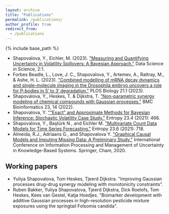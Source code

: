 ```yaml
---
layout: archive
title: "Publications"
permalink: /publications/
author_profile: true
redirect_from:
  - /publications
---
```


{% include base_path %}

* Shapovalova, Y., Eichler, M. (2023). ["Measuring and Quantifying Uncertainty in Volatility Spillovers: A Bayesian Approach."]([https://journals.plos.org/plosbiology/article?id=10.1371/journal.pbio.3001956](https://www.tandfonline.com/doi/full/10.1080/26941899.2023.2176379)) Data Science in Science, 2:1.
* Forbes Beadle, L., Love, J. C., Shapovalova, Y., Artemev, A., Rattray, M., & Ashe, H. L. (2023). ["Combined modelling of mRNA decay dynamics and single-molecule imaging in the Drosophila embryo uncovers a role for P-bodies in 5′ to 3′ degradation."](https://journals.plos.org/plosbiology/article?id=10.1371/journal.pbio.3001956) PLOS Biology 21.1 (2023).
* Shapovalova, Y., Heskes, T. & Dijkstra, T. ["Non-parametric synergy modeling of chemical compounds with Gaussian processes."](https://bmcbioinformatics.biomedcentral.com/articles/10.1186/s12859-021-04508-7#citeas) BMC Bioinformatics 23, 14 (2022).
* Shapovalova, Y. ["“Exact” and Approximate Methods for Bayesian Inference: Stochastic Volatility Case Study."](https://www.mdpi.com/1099-4300/23/4/466) Entropy 23.4 (2021): 466.
* Shapovalova, Y., Baştürk N., and Eichler M. ["Multivariate Count Data Models for Time Series Forecasting."](https://www.mdpi.com/1099-4300/23/6/718) Entropy 23.6 (2021): 718.
* Almeida, R.J., Adriaans G., and Shapovalova Y. ["Graphical Causal Models and Imputing Missing Data: A Preliminary Study."](https://link.springer.com/chapter/10.1007/978-3-030-50146-4_36) International Conference on Information Processing and Management of Uncertainty in Knowledge-Based Systems. Springer, Cham, 2020.

Working papers
-------------------------
* Yuliya Shapovalova, Tom Heskes, Tjeerd Dijkstra. "Improving Gaussian processes drug-drug synergy modeling with monotonicity constraints".
* Ruben Bakker, Yuliya Shapovalova, Tjeerd Dijkstra, Dick Roelofs, Tom Heskes, Kees van Gestel, Katja Hoedjes. "Biomarker development with additive Gaussian processes in high-resolution pesticide mixture exposures using the springtail Folsomia candida".

